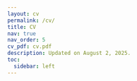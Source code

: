 ```yaml
---
layout: cv
permalink: /cv/
title: CV
nav: true
nav_order: 5
cv_pdf: cv.pdf
description: Updated on August 2, 2025.
toc:
  sidebar: left
---
```

